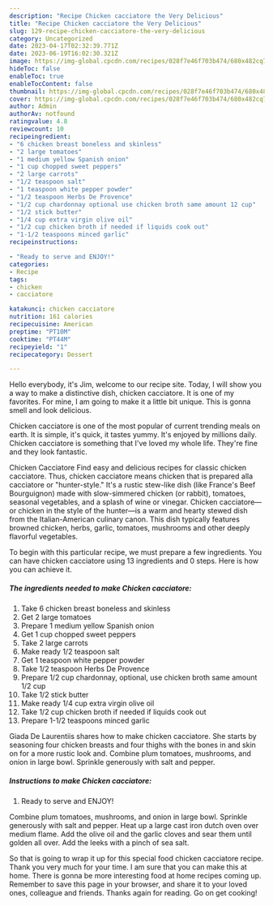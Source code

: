 ```yaml
---
description: "Recipe Chicken cacciatore the Very Delicious"
title: "Recipe Chicken cacciatore the Very Delicious"
slug: 129-recipe-chicken-cacciatore-the-very-delicious
category: Uncategorized
date: 2023-04-17T02:32:39.771Z
date: 2023-06-19T16:02:30.321Z
image: https://img-global.cpcdn.com/recipes/028f7e46f703b474/680x482cq70/chicken-cacciatore-recipe-main-photo.jpg
hideToc: false
enableToc: true
enableTocContent: false
thumbnail: https://img-global.cpcdn.com/recipes/028f7e46f703b474/680x482cq70/chicken-cacciatore-recipe-main-photo.jpg
cover: https://img-global.cpcdn.com/recipes/028f7e46f703b474/680x482cq70/chicken-cacciatore-recipe-main-photo.jpg
author: Admin
authorAv: notfound
ratingvalue: 4.8
reviewcount: 10
recipeingredient:
- "6 chicken breast boneless and skinless"
- "2 large tomatoes"
- "1 medium yellow Spanish onion"
- "1 cup chopped sweet peppers"
- "2 large carrots"
- "1/2 teaspoon salt"
- "1 teaspoon white pepper powder"
- "1/2 teaspoon Herbs De Provence"
- "1/2 cup chardonnay optional use chicken broth same amount 12 cup"
- "1/2 stick butter"
- "1/4 cup extra virgin olive oil"
- "1/2 cup chicken broth if needed if liquids cook out"
- "1-1/2 teaspoons minced garlic"
recipeinstructions:

- "Ready to serve and ENJOY!"
categories:
- Recipe
tags:
- chicken
- cacciatore

katakunci: chicken cacciatore 
nutrition: 161 calories
recipecuisine: American
preptime: "PT10M"
cooktime: "PT44M"
recipeyield: "1"
recipecategory: Dessert

---
```



Hello everybody, it's Jim, welcome to our recipe site. Today, I will show you a way to make a distinctive dish, chicken cacciatore. It is one of my favorites. For mine, I am going to make it a little bit unique. This is gonna smell and look delicious.

Chicken cacciatore is one of the most popular of current trending meals on earth. It is simple, it's quick, it tastes yummy. It's enjoyed by millions daily. Chicken cacciatore is something that I've loved my whole life. They're fine and they look fantastic.

Chicken Cacciatore Find easy and delicious recipes for classic chicken cacciatore. Thus, chicken cacciatore means chicken that is prepared alla cacciatore or &#34;hunter-style.&#34; It&#39;s a rustic stew-like dish (like France&#39;s Beef Bourguignon) made with slow-simmered chicken (or rabbit), tomatoes, seasonal vegetables, and a splash of wine or vinegar. Chicken cacciatore—or chicken in the style of the hunter—is a warm and hearty stewed dish from the Italian-American culinary canon. This dish typically features browned chicken, herbs, garlic, tomatoes, mushrooms and other deeply flavorful vegetables.


To begin with this particular recipe, we must prepare a few ingredients. You can have chicken cacciatore using 13 ingredients and 0 steps. Here is how you can achieve it.

<!--inarticleads1-->

##### The ingredients needed to make Chicken cacciatore:

1. Take 6 chicken breast boneless and skinless
1. Get 2 large tomatoes
1. Prepare 1 medium yellow Spanish onion
1. Get 1 cup chopped sweet peppers
1. Take 2 large carrots
1. Make ready 1/2 teaspoon salt
1. Get 1 teaspoon white pepper powder
1. Take 1/2 teaspoon Herbs De Provence
1. Prepare 1/2 cup chardonnay, optional, use chicken broth same amount 1/2 cup
1. Take 1/2 stick butter
1. Make ready 1/4 cup extra virgin olive oil
1. Take 1/2 cup chicken broth if needed if liquids cook out
1. Prepare 1-1/2 teaspoons minced garlic


Giada De Laurentiis shares how to make chicken cacciatore. She starts by seasoning four chicken breasts and four thighs with the bones in and skin on for a more rustic look and. Combine plum tomatoes, mushrooms, and onion in large bowl. Sprinkle generously with salt and pepper. 

<!--inarticleads2-->

##### Instructions to make Chicken cacciatore:


1. Ready to serve and ENJOY!

Combine plum tomatoes, mushrooms, and onion in large bowl. Sprinkle generously with salt and pepper. Heat up a large cast iron dutch oven over medium flame. Add the olive oil and the garlic cloves and sear them until golden all over. Add the leeks with a pinch of sea salt. 

So that is going to wrap it up for this special food chicken cacciatore recipe. Thank you very much for your time. I am sure that you can make this at home. There is gonna be more interesting food at home recipes coming up. Remember to save this page in your browser, and share it to your loved ones, colleague and friends. Thanks again for reading. Go on get cooking!
